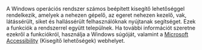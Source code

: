 A Windows operációs rendszer számos beépített kisegítő lehetőséggel rendelkezik, amelyek a nehezen gépelő, az egeret nehezen kezelő, vak, látássérült, siket és hallássérült felhasználóknak nyújtanak segítséget. Ezek a funkciók a rendszerrel együtt települnek. Ha további információt szeretne ezekről a funkciókról, használja a Windows súgóját, valamint a [Microsoft Accessibility](http://go.microsoft.com/fwlink/?LinkId=8431) (Kisegítő lehetőségek) webhelyet.